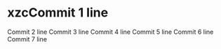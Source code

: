 # xzcCommit 1 line
Commit 2 line
Commit 3 line
Commit 4 line
Commit 5 line
Commit 6 line
Commit 7 line
